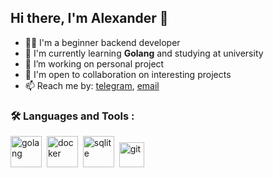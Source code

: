 ## Hi there, I'm Alexander 👋 
- 👨‍💻 I'm a beginner backend developer
- 🌱 I'm currently learning **Golang** and studying at university
- 🔭 I’m working on personal project
- 🤝 I'm open to collaboration on interesting projects
- 📫 Reach me by: [telegram](https://t.me/AlexPop69), [email](mailto:lex.popov.1992@gmail.com)


### :hammer_and_wrench: Languages and Tools :
<img src="https://cdn.jsdelivr.net/gh/devicons/devicon@latest/icons/go/go-original.svg" 
title="golang" width="50" height="50"/>&nbsp;
<img src="https://cdn.jsdelivr.net/gh/devicons/devicon@latest/icons/docker/docker-original.svg"          
  title="docker" width="50" height="50"/>&nbsp;
<img src="https://cdn.jsdelivr.net/gh/devicons/devicon@latest/icons/sqlite/sqlite-original.svg"          
  title="sqlite" width="50" height="50"/>&nbsp;
<img src="https://cdn.jsdelivr.net/gh/devicons/devicon@latest/icons/git/git-original.svg"          
    title="git" width="40" height="40"/>&nbsp;
          
          

          
          
          
<!--
**AlexPop69/AlexPop69** is a ✨ _special_ ✨ repository because its `README.md` (this file) appears on your GitHub profile.

Here are some ideas to get you started:

- 🤔 I’m looking for help with ...
- 💬 Ask me about ...
- ⚡ Fun fact: ...
-->
